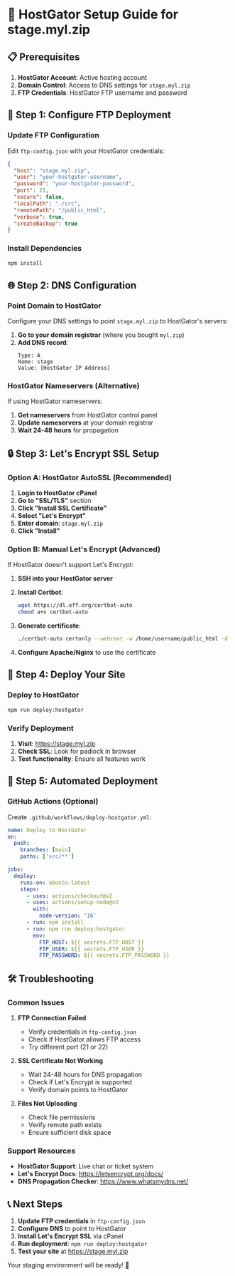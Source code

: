 # 🚀 HostGator Setup Guide for stage.myl.zip

## 📋 Prerequisites

1. **HostGator Account**: Active hosting account
2. **Domain Control**: Access to DNS settings for `stage.myl.zip`
3. **FTP Credentials**: HostGator FTP username and password

## 🔧 Step 1: Configure FTP Deployment

### Update FTP Configuration
Edit `ftp-config.json` with your HostGator credentials:

```json
{
  "host": "stage.myl.zip",
  "user": "your-hostgator-username",
  "password": "your-hostgator-password",
  "port": 21,
  "secure": false,
  "localPath": "./src",
  "remotePath": "/public_html",
  "verbose": true,
  "createBackup": true
}
```

### Install Dependencies
```bash
npm install
```

## 🌐 Step 2: DNS Configuration

### Point Domain to HostGator
Configure your DNS settings to point `stage.myl.zip` to HostGator's servers:

1. **Go to your domain registrar** (where you bought `myl.zip`)
2. **Add DNS record**:
   ```
   Type: A
   Name: stage
   Value: [HostGator IP Address]
   ```

### HostGator Nameservers (Alternative)
If using HostGator nameservers:
1. **Get nameservers** from HostGator control panel
2. **Update nameservers** at your domain registrar
3. **Wait 24-48 hours** for propagation

## 🔒 Step 3: Let's Encrypt SSL Setup

### Option A: HostGator AutoSSL (Recommended)
1. **Login to HostGator cPanel**
2. **Go to "SSL/TLS"** section
3. **Click "Install SSL Certificate"**
4. **Select "Let's Encrypt"**
5. **Enter domain**: `stage.myl.zip`
6. **Click "Install"**

### Option B: Manual Let's Encrypt (Advanced)
If HostGator doesn't support Let's Encrypt:

1. **SSH into your HostGator server**
2. **Install Certbot**:
   ```bash
   wget https://dl.eff.org/certbot-auto
   chmod a+x certbot-auto
   ```

3. **Generate certificate**:
   ```bash
   ./certbot-auto certonly --webroot -w /home/username/public_html -d stage.myl.zip
   ```

4. **Configure Apache/Nginx** to use the certificate

## 🚀 Step 4: Deploy Your Site

### Deploy to HostGator
```bash
npm run deploy:hostgator
```

### Verify Deployment
1. **Visit**: https://stage.myl.zip
2. **Check SSL**: Look for padlock in browser
3. **Test functionality**: Ensure all features work

## 🔄 Step 5: Automated Deployment

### GitHub Actions (Optional)
Create `.github/workflows/deploy-hostgator.yml`:

```yaml
name: Deploy to HostGator
on:
  push:
    branches: [main]
    paths: ['src/**']

jobs:
  deploy:
    runs-on: ubuntu-latest
    steps:
      - uses: actions/checkout@v2
      - uses: actions/setup-node@v2
        with:
          node-version: '16'
      - run: npm install
      - run: npm run deploy:hostgator
        env:
          FTP_HOST: ${{ secrets.FTP_HOST }}
          FTP_USER: ${{ secrets.FTP_USER }}
          FTP_PASSWORD: ${{ secrets.FTP_PASSWORD }}
```

## 🛠️ Troubleshooting

### Common Issues

1. **FTP Connection Failed**
   - Verify credentials in `ftp-config.json`
   - Check if HostGator allows FTP access
   - Try different port (21 or 22)

2. **SSL Certificate Not Working**
   - Wait 24-48 hours for DNS propagation
   - Check if Let's Encrypt is supported
   - Verify domain points to HostGator

3. **Files Not Uploading**
   - Check file permissions
   - Verify remote path exists
   - Ensure sufficient disk space

### Support Resources
- **HostGator Support**: Live chat or ticket system
- **Let's Encrypt Docs**: https://letsencrypt.org/docs/
- **DNS Propagation Checker**: https://www.whatsmydns.net/

## 📞 Next Steps

1. **Update FTP credentials** in `ftp-config.json`
2. **Configure DNS** to point to HostGator
3. **Install Let's Encrypt SSL** via cPanel
4. **Run deployment**: `npm run deploy:hostgator`
5. **Test your site** at https://stage.myl.zip

Your staging environment will be ready! 🎉
